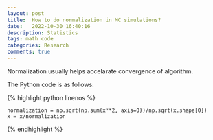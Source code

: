 ```yaml
---
layout: post
title:  How to do normalization in MC simulations?
date:   2022-10-30 16:40:16
description: Statistics
tags: math code
categories: Research
comments: true
---
```

Normalization usually helps accelarate convergence of algorithm.

The Python code is as follows:

{% highlight python linenos %}

    normalization = np.sqrt(np.sum(x**2, axis=0))/np.sqrt(x.shape[0])
    x = x/normalization

{% endhighlight %}